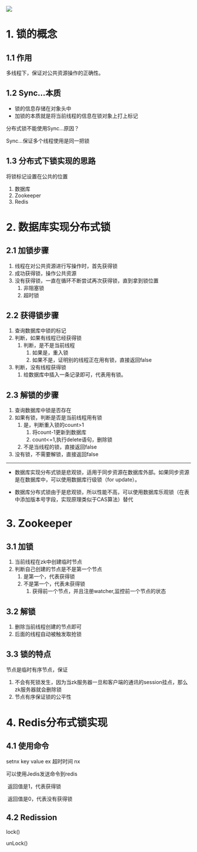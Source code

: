 ![](分布式锁.png)

# 1. 锁的概念

## 1.1 作用

多线程下，保证对公共资源操作的正确性。

## 1.2 Sync...本质

* 锁的信息存储在对象头中
* 加锁的本质就是将当前线程的信息在锁对象上打上标记

分布式锁不能使用Sync...原因？

Sync...保证多个线程使用是同一把锁

## 1.3 分布式下锁实现的思路

将锁标记设置在公共的位置

1. 数据库
2. Zookeeper
3. Redis

# 2. 数据库实现分布式锁

## 2.1 加锁步骤

1. 线程在对公共资源进行写操作时，首先获得锁
2. 成功获得锁，操作公共资源
3. 没有获得锁，一直在循环不断尝试再次获得锁，直到拿到锁位置
   1. 非阻塞锁
   2. 超时锁

## 2.2 获得锁步骤

1. 查询数据库中锁的标记
2. 判断，如果有线程已经获得锁
   1. 判断，是不是当前线程
      1. 如果是，重入锁
      2. 如果不是，证明别的线程正在用有锁，直接返回false
3. 判断，没有线程获得锁
   1. 给数据库中插入一条记录即可，代表用有锁。

## 2.3 解锁的步骤

1. 查询数据库中锁是否存在
2. 如果有锁，判断是否是当前线程用有锁
   1. 是，判断重入锁的count>1
      1. 将count-1更新到数据库
      2. count<=1,执行delete语句，删除锁
   2. 不是当线程的锁，直接返回false
3. 没有锁，不需要解锁，直接返回false

---

* 数据库实现分布式锁是悲观锁，适用于同步资源在数据库外部。如果同步资源是在数据库中，可以使用数据库行级锁（for update）。

* 数据库分布式锁由于是悲观锁，所以性能不高，可以使用数据库乐观锁（在表中添加版本号字段，实现原理类似于CAS算法）替代

# 3. Zookeeper

## 3.1 加锁

1. 当前线程在zk中创建临时节点
2. 判断自己创建的节点是不是第一个节点
   1. 是第一个，代表获得锁
   2. 不是第一个，代表未获得锁
      1. 获得前一个节点，并且注册watcher,监控前一个节点的状态

## 3.2 解锁

1. 删除当前线程创建的节点即可
2. 后面的线程自动被触发取抢锁

## 3.3 锁的特点

节点是临时有序节点，保证

1. 不会有死锁发生，因为当zk服务器一旦和客户端的通讯的session挂点，那么zk服务器就会删除锁
2. 节点有序保证锁的公平性

# 4. Redis分布式锁实现

## 4.1 使用命令

setnx key value ex 超时时间 nx

可以使用Jedis发送命令到redis

​	返回值是1，代表获得锁

​	返回值是0，代表没有获得锁

## 4.2 Redission

lock()

unLock()